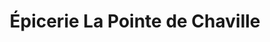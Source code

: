 ---
title: "Épicerie La Pointe de Chaville"
url: /chaville/epicerie-la-pointe-de-chaville/
shop: commodité
---